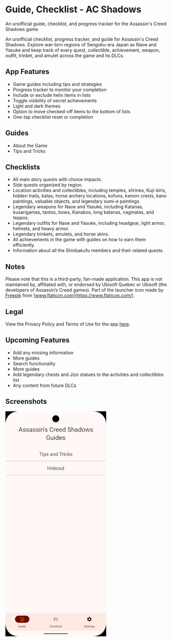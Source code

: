 # Guide, Checklist - AC Shadows
An unofficial guide, checklist, and progress tracker for the Assassin's Creed Shadows game.

An unofficial checklist, progress tracker, and guide for Assassin's Creed Shadows. Explore war-torn regions of Sengoku-era Japan as Naoe and Yasuke and keep track of every quest, collectible, achievement, weapon, outfit, trinket, and amulet across the game and its DLCs.

<!-- [![Google Play](google_play.png)](https://play.google.com/store/apps/details?id=me.mmagg.acshadowsguide) -->

## App Features
* Game guides including tips and strategies
* Progress tracker to monitor your completion
* Include or exclude helix items in lists
* Toggle visibility of secret achievements
* Light and dark themes
* Option to move checked-off items to the bottom of lists
* One-tap checklist reset or completion

## Guides
* About the Game
* Tips and Tricks

## Checklists
* All main story quests with choice impacts.
* Side quests organized by region.
* Location activities and collectibles, including temples, shrines, Kuji-kiris, hidden trails, katas, horse archery locations, kofuns, kamon crests, kano paintings, valuable objects, and legendary sumi-e paintings.
* Legendary weapons for Naoe and Yasuke, including Katanas, kusarigamas, tantos, bows, Kanabos, long katanas, naginatas, and teppos.
* Legendary outfits for Naoe and Yasuke, including headgear, light armor, helmets, and heavy armor.
* Legendary trinkets, amulets, and horse skins.
* All achievements in the game with guides on how to earn them efficiently.
* Information about all the Shinbakufu members and their related quests.

## Notes
Please note that this is a third-party, fan-made application. This app is not maintained by, affiliated with, or endorsed by Ubisoft Quebec or Ubisoft (the developers of Assassin’s Creed games). Part of the launcher icon made by [Freepik](https://www.flaticon.com/authors/freepik) from [www.flaticon.com](https://www.flaticon.com/).


## Legal
View the Privacy Policy and Terms of Use for the app [here](https://github.com/MMagg-dev/Guide_Checklist_AC_Shadows/tree/main/Legal).

## Upcoming Features
* Add any missing information
* More guides
* Search functionality
* More guides
* Add legendary chests and Jizo statues to the activities and collectibles list
* Any content from future DLCs

## Screenshots
![Guides](/Screenshots/1_guides.png)
